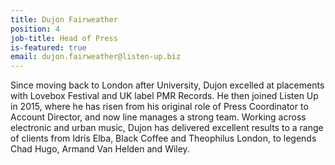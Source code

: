```yaml
---
title: Dujon Fairweather
position: 4
job-title: Head of Press
is-featured: true
email: dujon.fairweather@listen-up.biz
---
```


Since moving back to London after University, Dujon excelled at placements with Lovebox Festival and UK label PMR Records. He then joined Listen Up in 2015, where he has risen from his original role of Press Coordinator to Account Director, and now line manages a strong team. Working across electronic and urban music, Dujon has delivered excellent results to a range of clients from Idris Elba, Black Coffee and Theophilus London, to legends Chad Hugo, Armand Van Helden and Wiley.